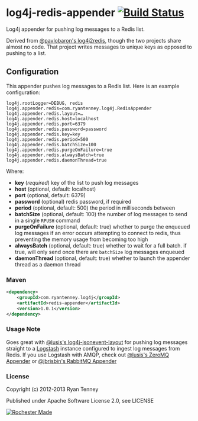# log4j-redis-appender [![Build Status](https://travis-ci.org/ryantenney/log4j-redis-appender.png?branch=master)](https://travis-ci.org/ryantenney/log4j-redis-appender)

Log4j appender for pushing log messages to a Redis list.

Derived from [@pavlobaron's log4j2redis](https://github.com/pavlobaron/log4j2redis), though the two projects share almost no code. That project writes messages to unique keys as opposed to pushing to a list.

## Configuration

This appender pushes log messages to a Redis list. Here is an example configuration:

    log4j.rootLogger=DEBUG, redis
    log4j.appender.redis=com.ryantenney.log4j.RedisAppender
    log4j.appender.redis.layout=…
    log4j.appender.redis.host=localhost
    log4j.appender.redis.port=6379
    log4j.appender.redis.password=password
    log4j.appender.redis.key=key
    log4j.appender.redis.period=500
    log4j.appender.redis.batchSize=100
    log4j.appender.redis.purgeOnFailure=true
    log4j.appender.redis.alwaysBatch=true
    log4j.appender.redis.daemonThread=true

Where:

* **key** (_required_) key of the list to push log messages
* **host** (optional, default: localhost)
* **port** (optional, default: 6379)
* **password** (optional) redis password, if required
* **period** (optional, default: 500) the period in milliseconds between 
* **batchSize** (optional, default: 100) the number of log messages to send in a single `RPUSH` command
* **purgeOnFailure** (optional, default: true) whether to purge the enqueued log messages if an error occurs attempting to connect to redis, thus preventing the memory usage from becoming too high
* **alwaysBatch** (optional, default: true) whether to wait for a full batch. if true, will only send once there are `batchSize` log messages enqueued
* **daemonThread** (optional, default: true) whether to launch the appender thread as a daemon thread

### Maven

```xml
<dependency>
	<groupId>com.ryantenney.log4j</groupId>
	<artifactId>redis-appender</artifactId>
	<version>1.0.1</version>
</dependency>
```

### Usage Note

Goes great with [@lusis's log4j-jsonevent-layout](https://github.com/lusis/log4j-jsonevent-layout) for pushing log messages straight to a [Logstash](https://github.com/logstash/logstash) instance configured to ingest log messages from Redis. If you use Logstash with AMQP, check out [@lusis's ZeroMQ Appender](https://github.com/lusis/zmq-appender) or [@jbrisbin's RabbitMQ Appender](https://github.com/jbrisbin/vcloud/tree/master/amqp-appender)

### License

Copyright (c) 2012-2013 Ryan Tenney

Published under Apache Software License 2.0, see LICENSE

[![Rochester Made](http://rochestermade.com/media/images/rochester-made-dark-on-light.png)](http://rochestermade.com)
